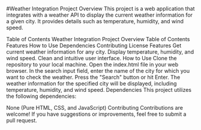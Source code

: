 #Weather Integration Project
Overview
This project is a web application that integrates with a weather API to display the current weather information for a given city. It provides details such as temperature, humidity, and wind speed.

Table of Contents
Weather Integration Project
Overview
Table of Contents
Features
How to Use
Dependencies
Contributing
License
Features
Get current weather information for any city.
Display temperature, humidity, and wind speed.
Clean and intuitive user interface.
How to Use
Clone the repository to your local machine.
Open the index.html file in your web browser.
In the search input field, enter the name of the city for which you want to check the weather.
Press the "Search" button or hit Enter.
The weather information for the specified city will be displayed, including temperature, humidity, and wind speed.
Dependencies
This project utilizes the following dependencies:

None (Pure HTML, CSS, and JavaScript)
Contributing
Contributions are welcome! If you have suggestions or improvements, feel free to submit a pull request.
